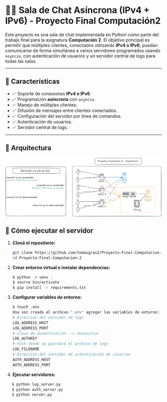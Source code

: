 # 🧑‍💻 Sala de Chat Asíncrona (IPv4 + IPv6) - Proyecto Final Computación2

Este proyecto es una sala de chat implementada en Python como parte del trabajo final para la asignatura **Computación 2**. El objetivo principal es permitir que múltiples clientes, conectados utilizando **IPv4 o IPv6**, puedan comunicarse de forma simultánea a varios servidores programados usando `asyncio`, con autenticación de usuarios y un servidor central de logs para todas las salas.

---

## 📌 Características

- ✅ Soporte de conexiones **IPv4 e IPv6**.
- ✅ Programación **asíncrona** con `asyncio`.
- ✅ Manejo de múltiples clientes.
- ✅ Difusión de mensajes entre clientes conectados.
- ✅ Configuración del servidor por línea de comandos.
- ✅ Autenticación de usuarios.
- ✅ Servidor central de logs.

---

## 🧠 Arquitectura

![Arquitectura del chat](computacion2.png)

## 🚀 Cómo ejecutar el servidor

1. **Cloná el repositorio:**

   ```bash
   git clone https://github.com/tomasgrau2/Proyecto-Final-Computacion-2.git
   cd Proyecto-Final-Computacion-2

2. **Crear entorno virtual e instalar dependencias:** 

   ```bash
   $ python -m venv .
   $ source bin/activate
   $ pip install -r requirements.txt

3. **Configurar variables de entorno:**

   ```bash
   $ touch .env
   Una vez creado el archivo ".env" agregar las variables de entorno: 
   # Direccion del servidor de logs
   LOG_ADDRESS_HOST
   LOG_ADDRESS_PORT
   # Clave de autenticación --> necesaria! 
   LOG_AUTHKEY 
   # Path donde se guardará el archivo de logs 
   LOG_FILENAME
   # Dirección del servidor de autenticación de usuarios
   AUTH_ADDRESS_HOST
   AUTH_ADDRESS_PORT
   
4. **Ejecutar servidores:**  

```bash
   $ python log_server.py
   $ python auth_server.py
   $ python server.py